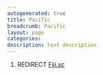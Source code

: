 ```yaml
---
autogenerated: true
title: Pacific
breadcrumb: Pacific
layout: page
categories: 
description: test description
---
```


1.  REDIRECT [Fiji.sc](Fiji.sc)
